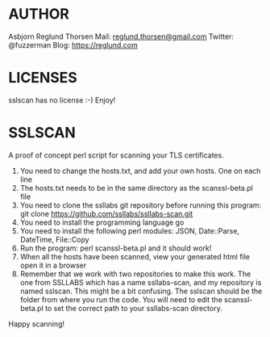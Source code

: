 # AUTHOR
Asbjorn Reglund Thorsen 
Mail: reglund.thorsen@gmail.com
Twitter: @fuzzerman
Blog: https://reglund.com

# LICENSES
sslscan has no license :-) Enjoy!

# SSLSCAN
A proof of concept perl script for scanning your TLS certificates.

1. You need to change the hosts.txt, and add your own hosts. One on
each line
2. The hosts.txt needs to be in the same directory as the
scanssl-beta.pl file
3. You need to clone the ssllabs git repository before running this
program: git clone https://github.com/ssllabs/ssllabs-scan.git
4. You need to install the programming language go
5. You need to install the following perl modules: JSON, Date::Parse,
DateTime, File::Copy
6. Run the program: perl scanssl-beta.pl and it should work!
7. When all the hosts have been scanned, view your generated html file
open it in a browser
8. Remember that we work with two repositories to make this work. The
one from SSLLABS which has a name ssllabs-scan, and my repository is
named sslscan. This might be a bit confusing. The sslscan should be
the folder from where you run the code. You will need to edit the
scanssl-beta.pl to set the correct path to your ssllabs-scan directory.

Happy scanning!

